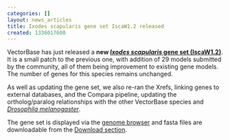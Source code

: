 ```yaml
---
categories: []
layout: news_articles
title: Ixodes scapularis gene set IscaW1.2 released
created: 1336017600
---
```

<p>
VectorBase has just released a <b>new  <a href="/organisms/ixodes-scapularis/wikel/IscaW1.2"><em>Ixodes scapularis</em> gene set (IscaW1.2)</a></b>. It is a small patch to the previous one, with addition of 29 models submitted by the community, all of them being improvement to existing gene models. The number of genes for this species remains unchanged.
</p>  
<p>
As well as updating the gene set, we also re-ran the Xrefs, linking genes to external databases, and the Compara pipeline, updating the ortholog/paralog relationships with the other VectorBase species and <a href="http://metazoa.ensembl.org/Drosophila_melanogaster/Info/Index" class="external-nofollow"><i>Drosophila melanogaster</i></a>.
</p>
<p>
The gene set is displayed via the <a href="/organisms/ixodes-scapularis">genome browser</a> and fasta files are downloadable from the <a href="/downloads/">Download section</a>.
</p>
